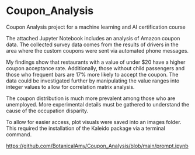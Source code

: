 # Coupon_Analysis
Coupon Analysis project for a machine learning and AI certification course

The attached Jupyter Notebook includes an analysis of Amazon coupon data.  The collected survey data comes from the results of drivers in the area where the custom coupons were sent via automated phone messages.

My findings show that restaurants with a value of under $20 have a higher coupon acceptance rate.  Additionally, those without child passengers and those who frequent bars are 17% more likely to accept the coupon.  The data could be investigated further by manipulating the value ranges into integer values to allow for correlation matrix analysis.

The coupon distribution is much more prevalent among those who are unemployed.  More experimental details must be gathered to understand the cause of the occupation disparity.

To allow for easier access, plot visuals were saved into an images folder.  This required the installation of the Kaleido package via a terminal command.

https://github.com/BotanicalAmy/Coupon_Analysis/blob/main/prompt.ipynb
